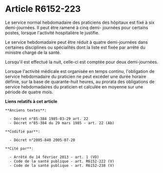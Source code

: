 # Article R6152-223

Le service normal hebdomadaire des praticiens des hôpitaux est fixé à six demi-journées. Il peut être ramené à cinq demi-
journées pour certains postes, lorsque l'activité hospitalière le justifie.

Le service hebdomadaire peut être réduit à quatre demi-journées dans certaines disciplines ou spécialités dont la liste est
fixée par arrêté du ministre chargé de la santé.

Lorsqu'il est effectué la nuit, celle-ci est comptée pour deux demi-journées.

Lorsque l'activité médicale est organisée en temps continu, l'obligation de service hebdomadaire du praticien ne peut excéder
une durée horaire définie, sur la base de quarante-huit heures, au prorata des obligations de service hebdomadaires du
praticien et calculée en moyenne sur une période de quatre mois.

**Liens relatifs à cet article**

	**Anciens textes**:

	  - Décret n°85-384 1985-03-29 art. 22
	  - Décret n°85-384 du 29 mars 1985 - art. 22 (Ab)

	**Codifié par**:

	  - Décret n°2005-840 2005-07-20

	**Cité par**:

	  - Arrêté du 14 février 2013 - art. 1 (VD)
	  - Code de la santé publique - art. R6152-222 (V)
	  - Code de la santé publique - art. R6152-238 (V)

